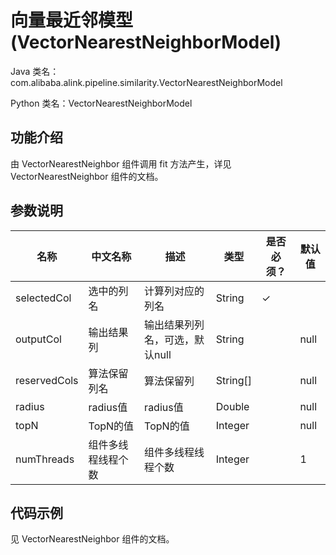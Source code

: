 # 向量最近邻模型 (VectorNearestNeighborModel)
Java 类名：com.alibaba.alink.pipeline.similarity.VectorNearestNeighborModel

Python 类名：VectorNearestNeighborModel


## 功能介绍
由 VectorNearestNeighbor 组件调用 fit 方法产生，详见 VectorNearestNeighbor 组件的文档。


## 参数说明
| 名称 | 中文名称 | 描述 | 类型 | 是否必须？ | 默认值 |
| --- | --- | --- | --- | --- | --- |
| selectedCol | 选中的列名 | 计算列对应的列名 | String | ✓ |  |
| outputCol | 输出结果列 | 输出结果列列名，可选，默认null | String |  | null |
| reservedCols | 算法保留列名 | 算法保留列 | String[] |  | null |
| radius | radius值 | radius值 | Double |  | null |
| topN | TopN的值 | TopN的值 | Integer |  | null |
| numThreads | 组件多线程线程个数 | 组件多线程线程个数 | Integer |  | 1 |


## 代码示例
见 VectorNearestNeighbor 组件的文档。
